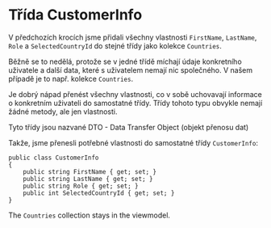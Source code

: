 ﻿Třída CustomerInfo
======================
V předchozích krocích jsme přidali všechny vlastnosti  `FirstName`, `LastName`, `Role` a `SelectedCountryId` do stejné třídy jako kolekce `Countries`.

Běžně se to nedělá, protože se v jedné třídě míchají údaje konkretního uživatele a další data, které s uživatelem nemají nic společného.
V našem případě je to např. kolekce `Countries`.

Je dobrý nápad přenést všechny vlastnosti, co v sobě uchovavají informace o konkretním uživateli do samostatné třídy. Třídy tohoto typu obvykle nemají žádné metody, ale jen vlastnosti.

Tyto třídy jsou nazvané DTO - Data Transfer Object (objekt přenosu dat)

Takže, jsme přenesli potřebné vlastnosti do samostatné třídy `CustomerInfo`:

```CSHARP
public class CustomerInfo
{
    public string FirstName { get; set; }
    public string LastName { get; set; }
    public string Role { get; set; }
    public int SelectedCountryId { get; set; }
}
```

The `Countries` collection stays in the viewmodel.
